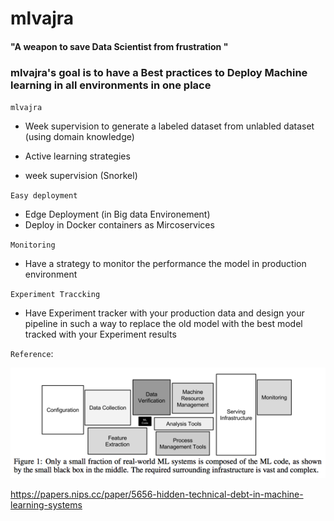 # mlvajra

####  "A weapon to save Data Scientist from frustration "

### mlvajra's goal is to have a Best practices to Deploy Machine learning in all environments in one place

`mlvajra` 

* Week supervision to generate a labeled dataset from unlabled dataset (using domain knowledge)

* Active learning strategies
* week supervision (Snorkel)

`Easy deployment`

- Edge Deployment (in Big data Environement)
- Deploy in Docker containers as Mircoservices

`Monitoring`
- Have a strategy to monitor the performance the model in production environment

`Experiment Traccking`

- Have Experiment tracker with your production data and design your pipeline in such a way to replace the old model with the best model tracked with your Experiment results

 
`Reference`:

![hidden dept in machine learning](IMG\hidden_technical_dept.png)

https://papers.nips.cc/paper/5656-hidden-technical-debt-in-machine-learning-systems

